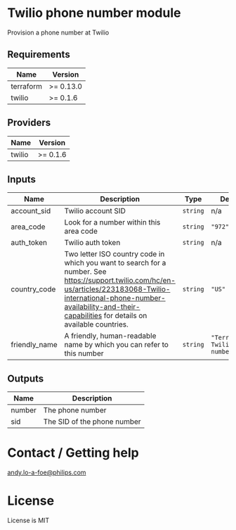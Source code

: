 # Twilio phone number module
Provision a phone number at Twilio

## Requirements

| Name | Version |
|------|---------|
| terraform | >= 0.13.0 |
| twilio | >= 0.1.6 |

## Providers

| Name | Version |
|------|---------|
| twilio | >= 0.1.6 |

## Inputs

| Name | Description | Type | Default | Required |
|------|-------------|------|---------|:--------:|
| account\_sid | Twilio account SID | `string` | n/a | yes |
| area\_code | Look for a number within this area code | `string` | `"972"` | no |
| auth\_token | Twilio auth token | `string` | n/a | yes |
| country\_code | Two letter ISO country code in which you want to search for a number. See https://support.twilio.com/hc/en-us/articles/223183068-Twilio-international-phone-number-availability-and-their-capabilities for details on available countries. | `string` | `"US"` | no |
| friendly\_name | A friendly, human-readable name by which you can refer to this number | `string` | `"Terraformed Twilio number"` | no |

## Outputs

| Name | Description |
|------|-------------|
| number | The phone number |
| sid | The SID of the phone number |

# Contact / Getting help
andy.lo-a-foe@philips.com

# License
License is MIT

